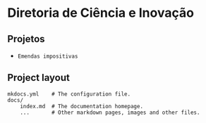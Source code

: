 # Diretoria de Ciência e Inovação

## Projetos

* `Emendas impositivas`

## Project layout

    mkdocs.yml    # The configuration file.
    docs/
        index.md  # The documentation homepage.
        ...       # Other markdown pages, images and other files.
